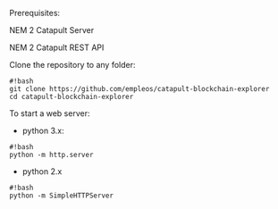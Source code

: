 Prerequisites:

NEM 2 Catapult Server

NEM 2 Catapult REST API

Clone the repository to any folder:
```
#!bash
git clone https://github.com/empleos/catapult-blockchain-explorer
cd catapult-blockchain-explorer
```

To start a web server:

* python 3.x:
```
#!bash
python -m http.server
```

* python 2.x
```
#!bash
python -m SimpleHTTPServer
```
